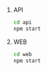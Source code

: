 1) API
    ```bash
    cd api
    npm start
    ```
2) WEB
    ```bash
    cd web
    npm start
    ```
